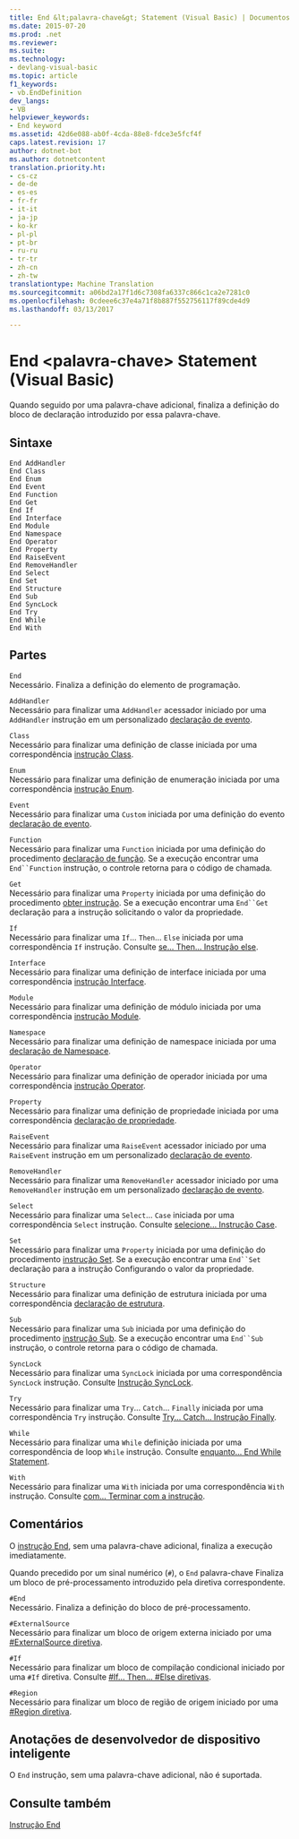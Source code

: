 ```yaml
---
title: End &lt;palavra-chave&gt; Statement (Visual Basic) | Documentos do Microsoft
ms.date: 2015-07-20
ms.prod: .net
ms.reviewer: 
ms.suite: 
ms.technology:
- devlang-visual-basic
ms.topic: article
f1_keywords:
- vb.EndDefinition
dev_langs:
- VB
helpviewer_keywords:
- End keyword
ms.assetid: 42d6e088-ab0f-4cda-88e8-fdce3e5fcf4f
caps.latest.revision: 17
author: dotnet-bot
ms.author: dotnetcontent
translation.priority.ht:
- cs-cz
- de-de
- es-es
- fr-fr
- it-it
- ja-jp
- ko-kr
- pl-pl
- pt-br
- ru-ru
- tr-tr
- zh-cn
- zh-tw
translationtype: Machine Translation
ms.sourcegitcommit: a06bd2a17f1d6c7308fa6337c866c1ca2e7281c0
ms.openlocfilehash: 0cdeee6c37e4a71f8b887f552756117f89cde4d9
ms.lasthandoff: 03/13/2017

---
```

# <a name="end-ltkeywordgt-statement-visual-basic"></a>End &lt;palavra-chave&gt; Statement (Visual Basic)
Quando seguido por uma palavra-chave adicional, finaliza a definição do bloco de declaração introduzido por essa palavra-chave.  
  
## <a name="syntax"></a>Sintaxe  
  
```  
End AddHandler  
End Class   
End Enum   
End Event   
End Function   
End Get   
End If   
End Interface   
End Module   
End Namespace   
End Operator   
End Property   
End RaiseEvent  
End RemoveHandler  
End Select   
End Set   
End Structure   
End Sub   
End SyncLock   
End Try   
End While   
End With  
```  
  
## <a name="parts"></a>Partes  
 `End`  
 Necessário. Finaliza a definição do elemento de programação.  
  
 `AddHandler`  
 Necessário para finalizar uma `AddHandler` acessador iniciado por uma `AddHandler` instrução em um personalizado [declaração de evento](../../../visual-basic/language-reference/statements/event-statement.md).  
  
 `Class`  
 Necessário para finalizar uma definição de classe iniciada por uma correspondência [instrução Class](../../../visual-basic/language-reference/statements/class-statement.md).  
  
 `Enum`  
 Necessário para finalizar uma definição de enumeração iniciada por uma correspondência [instrução Enum](../../../visual-basic/language-reference/statements/enum-statement.md).  
  
 `Event`  
 Necessário para finalizar uma `Custom` iniciada por uma definição do evento [declaração de evento](../../../visual-basic/language-reference/statements/event-statement.md).  
  
 `Function`  
 Necessário para finalizar uma `Function` iniciada por uma definição do procedimento [declaração de função](../../../visual-basic/language-reference/statements/function-statement.md). Se a execução encontrar uma `End``Function` instrução, o controle retorna para o código de chamada.  
  
 `Get`  
 Necessário para finalizar uma `Property` iniciada por uma definição do procedimento [obter instrução](../../../visual-basic/language-reference/statements/get-statement.md). Se a execução encontrar uma `End``Get` declaração para a instrução solicitando o valor da propriedade.  
  
 `If`  
 Necessário para finalizar uma `If`... `Then`... `Else` iniciada por uma correspondência `If` instrução. Consulte [se... Then... Instrução else](../../../visual-basic/language-reference/statements/if-then-else-statement.md).  
  
 `Interface`  
 Necessário para finalizar uma definição de interface iniciada por uma correspondência [instrução Interface](../../../visual-basic/language-reference/statements/interface-statement.md).  
  
 `Module`  
 Necessário para finalizar uma definição de módulo iniciada por uma correspondência [instrução Module](../../../visual-basic/language-reference/statements/module-statement.md).  
  
 `Namespace`  
 Necessário para finalizar uma definição de namespace iniciada por uma [declaração de Namespace](../../../visual-basic/language-reference/statements/namespace-statement.md).  
  
 `Operator`  
 Necessário para finalizar uma definição de operador iniciada por uma correspondência [instrução Operator](../../../visual-basic/language-reference/statements/operator-statement.md).  
  
 `Property`  
 Necessário para finalizar uma definição de propriedade iniciada por uma correspondência [declaração de propriedade](../../../visual-basic/language-reference/statements/property-statement.md).  
  
 `RaiseEvent`  
 Necessário para finalizar uma `RaiseEvent` acessador iniciado por uma `RaiseEvent` instrução em um personalizado [declaração de evento](../../../visual-basic/language-reference/statements/event-statement.md).  
  
 `RemoveHandler`  
 Necessário para finalizar uma `RemoveHandler` acessador iniciado por uma `RemoveHandler` instrução em um personalizado [declaração de evento](../../../visual-basic/language-reference/statements/event-statement.md).  
  
 `Select`  
 Necessário para finalizar uma `Select`... `Case` iniciada por uma correspondência `Select` instrução. Consulte [selecione... Instrução Case](../../../visual-basic/language-reference/statements/select-case-statement.md).  
  
 `Set`  
 Necessário para finalizar uma `Property` iniciada por uma definição do procedimento [instrução Set](../../../visual-basic/language-reference/statements/set-statement.md). Se a execução encontrar uma `End``Set` declaração para a instrução Configurando o valor da propriedade.  
  
 `Structure`  
 Necessário para finalizar uma definição de estrutura iniciada por uma correspondência [declaração de estrutura](../../../visual-basic/language-reference/statements/structure-statement.md).  
  
 `Sub`  
 Necessário para finalizar uma `Sub` iniciada por uma definição do procedimento [instrução Sub](../../../visual-basic/language-reference/statements/sub-statement.md). Se a execução encontrar uma `End``Sub` instrução, o controle retorna para o código de chamada.  
  
 `SyncLock`  
 Necessário para finalizar uma `SyncLock` iniciada por uma correspondência `SyncLock` instrução. Consulte [Instrução SyncLock](../../../visual-basic/language-reference/statements/synclock-statement.md).  
  
 `Try`  
 Necessário para finalizar uma `Try`... `Catch`... `Finally` iniciada por uma correspondência `Try` instrução. Consulte [Try... Catch... Instrução Finally](../../../visual-basic/language-reference/statements/try-catch-finally-statement.md).  
  
 `While`  
 Necessário para finalizar uma `While` definição iniciada por uma correspondência de loop `While` instrução. Consulte [enquanto... End While Statement](../../../visual-basic/language-reference/statements/while-end-while-statement.md).  
  
 `With`  
 Necessário para finalizar uma `With` iniciada por uma correspondência `With` instrução. Consulte [com... Terminar com a instrução](../../../visual-basic/language-reference/statements/with-end-with-statement.md).  
  
## <a name="remarks"></a>Comentários  
 O [instrução End](../../../visual-basic/language-reference/statements/end-statement.md), sem uma palavra-chave adicional, finaliza a execução imediatamente.  
  
 Quando precedido por um sinal numérico (`#`), o `End` palavra-chave Finaliza um bloco de pré-processamento introduzido pela diretiva correspondente.  
  
 `#End`  
 Necessário. Finaliza a definição do bloco de pré-processamento.  
  
 `#ExternalSource`  
 Necessário para finalizar um bloco de origem externa iniciado por uma [#ExternalSource diretiva](../../../visual-basic/language-reference/directives/externalsource-directive.md).  
  
 `#If`  
 Necessário para finalizar um bloco de compilação condicional iniciado por uma `#If` diretiva. Consulte [#If... Then... #Else diretivas](../../../visual-basic/language-reference/directives/if-then-else-directives.md).  
  
 `#Region`  
 Necessário para finalizar um bloco de região de origem iniciado por uma [#Region diretiva](../../../visual-basic/language-reference/directives/region-directive.md).  
  
## <a name="smart-device-developer-notes"></a>Anotações de desenvolvedor de dispositivo inteligente  
 O `End` instrução, sem uma palavra-chave adicional, não é suportada.  
  
## <a name="see-also"></a>Consulte também  
 [Instrução End](../../../visual-basic/language-reference/statements/end-statement.md)
